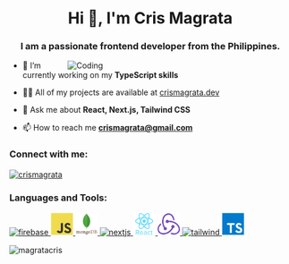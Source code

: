 
<h1 align="center">Hi 👋, I'm Cris Magrata</h1>
<h3 align="center">I am a passionate frontend developer from the Philippines.</h3>
<img align="right" alt="Coding" width="400" src="https://media4.giphy.com/media/L5iCpBsEJN3E59BbxU/giphy.gif?cid=ecf05e47ic0prcp0bq3perms7drrygjvfs8iwxa46deeop7u&rid=giphy.gif&ct=g">

- 🔭 I’m currently working on my **TypeScript skills**

- 👨‍💻 All of my projects are available at [crismagrata.dev](crismagrata.dev)

- 💬 Ask me about **React, Next.js, Tailwind CSS**

- 📫 How to reach me **crismagrata@gmail.com**

<h3 align="left">Connect with me:</h3>
<p align="left">
<a href="https://linkedin.com/in/crismagrata" target="blank"><img align="center" src="https://raw.githubusercontent.com/rahuldkjain/github-profile-readme-generator/master/src/images/icons/Social/linked-in-alt.svg" alt="crismagrata" height="30" width="40" /></a>
</p>

<h3 align="left">Languages and Tools:</h3>
<p align="left"> <a href="https://firebase.google.com/" target="_blank" rel="noreferrer"> <img src="https://www.vectorlogo.zone/logos/firebase/firebase-icon.svg" alt="firebase" width="40" height="40"/> </a> <a href="https://developer.mozilla.org/en-US/docs/Web/JavaScript" target="_blank" rel="noreferrer"> <img src="https://raw.githubusercontent.com/devicons/devicon/master/icons/javascript/javascript-original.svg" alt="javascript" width="40" height="40"/> </a> <a href="https://www.mongodb.com/" target="_blank" rel="noreferrer"> <img src="https://raw.githubusercontent.com/devicons/devicon/master/icons/mongodb/mongodb-original-wordmark.svg" alt="mongodb" width="40" height="40"/> </a> <a href="https://nextjs.org/" target="_blank" rel="noreferrer"> <img src="https://media.licdn.com/dms/image/C5622AQEaSzZNrNFgUQ/feedshare-shrink_1280/0/1678383920919?e=1684972800&v=beta&t=lX7dJC00kS_Z9IowNYU8Blg8Ysxjtx0RnUknH9bgyJc" alt="nextjs" width="40" height="40"/> </a> <a href="https://reactjs.org/" target="_blank" rel="noreferrer"> <img src="https://raw.githubusercontent.com/devicons/devicon/master/icons/react/react-original-wordmark.svg" alt="react" width="40" height="40"/> </a> <a href="https://redux.js.org" target="_blank" rel="noreferrer"> <img src="https://raw.githubusercontent.com/devicons/devicon/master/icons/redux/redux-original.svg" alt="redux" width="40" height="40"/> </a> <a href="https://tailwindcss.com/" target="_blank" rel="noreferrer"> <img src="https://www.vectorlogo.zone/logos/tailwindcss/tailwindcss-icon.svg" alt="tailwind" width="40" height="40"/> </a> <a href="https://www.typescriptlang.org/" target="_blank" rel="noreferrer"> <img src="https://raw.githubusercontent.com/devicons/devicon/master/icons/typescript/typescript-original.svg" alt="typescript" width="40" height="40"/> </a> </p>

<p><img align="center" src="https://github-readme-stats.vercel.app/api/top-langs?username=magratacris&show_icons=true&locale=en&layout=compact" alt="magratacris" /></p>
